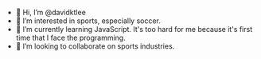 - 👋 Hi, I’m @davidktlee
- 👀 I’m interested in sports, especially soccer.
- 🌱 I’m currently learning JavaScript. It's too hard for me because it's first time that I face the programming.
- 💞️ I’m looking to collaborate on sports industries.


<!---
davidktlee/davidktlee is a ✨ special ✨ repository because its `README.md` (this file) appears on your GitHub profile.
You can click the Preview link to take a look at your changes.
--->
